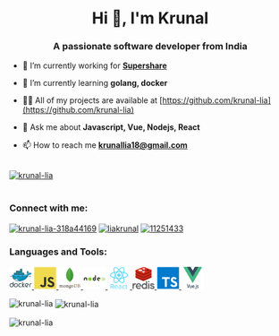 <h1 align="center">Hi 👋, I'm Krunal</h1>
<h3 align="center">A passionate software developer from India</h3>

- 🔭 I’m currently working for <a href="https://ssup.co" target="blank">**Supershare**</a>

- 🌱 I’m currently learning **golang, docker**

- 👨‍💻 All of my projects are available at [https://github.com/krunal-lia](https://github.com/krunal-lia)

- 💬 Ask me about **Javascript, Vue, Nodejs, React**

- 📫 How to reach me **krunallia18@gmail.com**

<br>
<div align="left"> <a href="https://github.com/ryo-ma/github-profile-trophy"><img src="https://github-profile-trophy.vercel.app/?username=krunal-lia&theme=onedark&title=Commits,Followers,Repositories,PullRequest&margin-w=20" alt="krunal-lia" /></a> </div>
<br>

<h3 align="left">Connect with me:</h3>
<p align="left">
<a href="https://linkedin.com/in/krunal-lia-318a44169" target="blank"><img align="center" src="https://raw.githubusercontent.com/rahuldkjain/github-profile-readme-generator/master/src/images/icons/Social/linked-in-alt.svg" alt="krunal-lia-318a44169" height="30" width="40" /></a>
<a href="https://twitter.com/liakrunal" target="blank"><img align="center" src="https://raw.githubusercontent.com/rahuldkjain/github-profile-readme-generator/master/src/images/icons/Social/twitter.svg" alt="liakrunal" height="30" width="40" /></a>
<a href="https://stackoverflow.com/users/11251433" target="blank"><img align="center" src="https://raw.githubusercontent.com/rahuldkjain/github-profile-readme-generator/master/src/images/icons/Social/stack-overflow.svg" alt="11251433" height="30" width="40" /></a>
</p>

<h3 align="left">Languages and Tools:</h3>
<p align="left"> <a href="https://www.docker.com/" target="_blank" rel="noreferrer"> <img src="https://raw.githubusercontent.com/devicons/devicon/master/icons/docker/docker-original-wordmark.svg" alt="docker" width="40" height="40"/> </a> <a href="https://developer.mozilla.org/en-US/docs/Web/JavaScript" target="_blank" rel="noreferrer"> <img src="https://raw.githubusercontent.com/devicons/devicon/master/icons/javascript/javascript-original.svg" alt="javascript" width="40" height="40"/> </a> <a href="https://www.mongodb.com/" target="_blank" rel="noreferrer"> <img src="https://raw.githubusercontent.com/devicons/devicon/master/icons/mongodb/mongodb-original-wordmark.svg" alt="mongodb" width="40" height="40"/> </a> <a href="https://nodejs.org" target="_blank" rel="noreferrer"> <img src="https://raw.githubusercontent.com/devicons/devicon/master/icons/nodejs/nodejs-original-wordmark.svg" alt="nodejs" width="40" height="40"/> </a> <a href="https://reactjs.org/" target="_blank" rel="noreferrer"> <img src="https://raw.githubusercontent.com/devicons/devicon/master/icons/react/react-original-wordmark.svg" alt="react" width="40" height="40"/> </a> <a href="https://redis.io" target="_blank" rel="noreferrer"> <img src="https://raw.githubusercontent.com/devicons/devicon/master/icons/redis/redis-original-wordmark.svg" alt="redis" width="40" height="40"/> </a> <a href="https://www.typescriptlang.org/" target="_blank" rel="noreferrer"> <img src="https://raw.githubusercontent.com/devicons/devicon/master/icons/typescript/typescript-original.svg" alt="typescript" width="40" height="40"/> </a> <a href="https://vuejs.org/" target="_blank" rel="noreferrer"> <img src="https://raw.githubusercontent.com/devicons/devicon/master/icons/vuejs/vuejs-original-wordmark.svg" alt="vuejs" width="40" height="40"/> </a> </p>

<p><img align="left" src="https://github-readme-stats.vercel.app/api/top-langs?username=krunal-lia&show_icons=true&locale=en&layout=compact" alt="krunal-lia" /></p>

<p>&nbsp;<img align="center" src="https://github-readme-stats.vercel.app/api?username=krunal-lia&show_icons=true&locale=en" alt="krunal-lia" /></p>

<p><img align="center" src="https://github-readme-streak-stats.herokuapp.com/?user=krunal-lia&" alt="krunal-lia" /></p>

